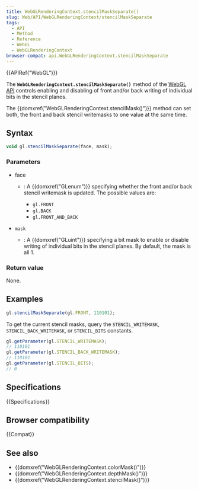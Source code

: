 ```yaml
---
title: WebGLRenderingContext.stencilMaskSeparate()
slug: Web/API/WebGLRenderingContext/stencilMaskSeparate
tags:
  - API
  - Method
  - Reference
  - WebGL
  - WebGLRenderingContext
browser-compat: api.WebGLRenderingContext.stencilMaskSeparate
---
```

{{APIRef("WebGL")}}

The **`WebGLRenderingContext.stencilMaskSeparate()`** method of
the [WebGL API](/en-US/docs/Web/API/WebGL_API) controls enabling and
disabling of front and/or back writing of individual bits in the stencil planes.

The {{domxref("WebGLRenderingContext.stencilMask()")}} method can set both, the front
and back stencil writemasks to one value at the same time.

## Syntax

```js
void gl.stencilMaskSeparate(face, mask);
```

### Parameters

- face

  - : A {{domxref("GLenum")}} specifying whether the front and/or back stencil writemask
    is updated. The possible values are:

    - `gl.FRONT`
    - `gl.BACK`
    - `gl.FRONT_AND_BACK`

- `mask`
  - : A {{domxref("GLuint")}} specifying a bit mask to enable or disable writing of
    individual bits in the stencil planes. By default, the mask is all 1.

### Return value

None.

## Examples

```js
gl.stencilMaskSeparate(gl.FRONT, 110101);
```

To get the current stencil masks, query the `STENCIL_WRITEMASK`,
`STENCIL_BACK_WRITEMASK`, or `STENCIL_BITS` constants.

```js
gl.getParameter(gl.STENCIL_WRITEMASK);
// 110101
gl.getParameter(gl.STENCIL_BACK_WRITEMASK);
// 110101
gl.getParameter(gl.STENCIL_BITS);
// 0
```

## Specifications

{{Specifications}}

## Browser compatibility

{{Compat}}

## See also

- {{domxref("WebGLRenderingContext.colorMask()")}}
- {{domxref("WebGLRenderingContext.depthMask()")}}
- {{domxref("WebGLRenderingContext.stencilMask()")}}
